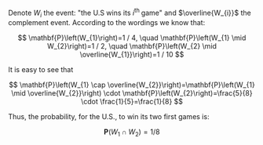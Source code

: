 Denote $W_{i}$ the event: "the U.S wins its $i^{\text {th }}$ game" and $\overline{W_{i}}$ the complement event. According to the wordings we know that:

$$
\mathbf{P}\left(W_{1}\right)=1 / 4, \quad \mathbf{P}\left(W_{1} \mid W_{2}\right)=1 / 2, \quad \mathbf{P}\left(W_{2} \mid \overline{W_{1}}\right)=1 / 10
$$

It is easy to see that

$$
\mathbf{P}\left(W_{1} \cap \overline{W_{2}}\right)=\mathbf{P}\left(W_{1} \mid \overline{W_{2}}\right) \cdot \mathbf{P}\left(W_{2}\right)=\frac{5}{8} \cdot \frac{1}{5}=\frac{1}{8}
$$

Thus, the probability, for the U.S., to win its two first games is:

$$
\mathbf{P}\left(W_{1} \cap W_{2}\right)=1 / 8
$$

